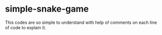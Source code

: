 # simple-snake-game
This codes are so simple to understand with help of comments on each line of code to explain it.

